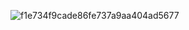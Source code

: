 ![f1e734f9cade86fe737a9aa404ad5677](https://github.com/user-attachments/assets/daaf74dc-27ea-4607-be8d-74a017367cb8)
